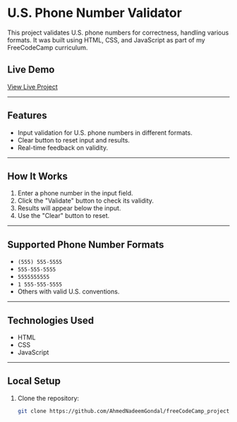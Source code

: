 # U.S. Phone Number Validator

This project validates U.S. phone numbers for correctness, handling various formats. It was built using HTML, CSS, and JavaScript as part of my FreeCodeCamp curriculum.

## Live Demo
[View Live Project](https://ahmednadeemgondal.github.io/freeCodeCamp_project_3_phone_number_validator/)

---

## Features
- Input validation for U.S. phone numbers in different formats.
- Clear button to reset input and results.
- Real-time feedback on validity.

---

## How It Works
1. Enter a phone number in the input field.
2. Click the "Validate" button to check its validity.
3. Results will appear below the input.
4. Use the "Clear" button to reset.

---

## Supported Phone Number Formats
- `(555) 555-5555`
- `555-555-5555`
- `5555555555`
- `1 555-555-5555`
- Others with valid U.S. conventions.

---

## Technologies Used
- HTML
- CSS
- JavaScript

---

## Local Setup
1. Clone the repository:
   ```bash
   git clone https://github.com/AhmedNadeemGondal/freeCodeCamp_project_3_phone_number_validator.git
